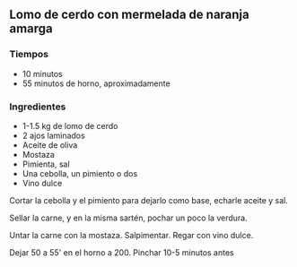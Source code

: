 ## Lomo de cerdo con mermelada de naranja amarga

### Tiempos

* 10 minutos
* 55 minutos de horno, aproximadamente

### Ingredientes

* 1-1.5 kg de lomo de cerdo
* 2 ajos laminados
* Aceite de oliva
* Mostaza
* Pimienta, sal
* Una cebolla, un pimiento o dos
* Vino dulce

Cortar la cebolla y el pimiento para dejarlo como base, echarle aceite y sal.

Sellar la carne, y en la misma sartén, pochar un poco la verdura.

Untar la carne con la mostaza. Salpimentar. Regar con vino dulce.

Dejar 50 a 55' en el horno a 200. Pinchar 10-5 minutos antes